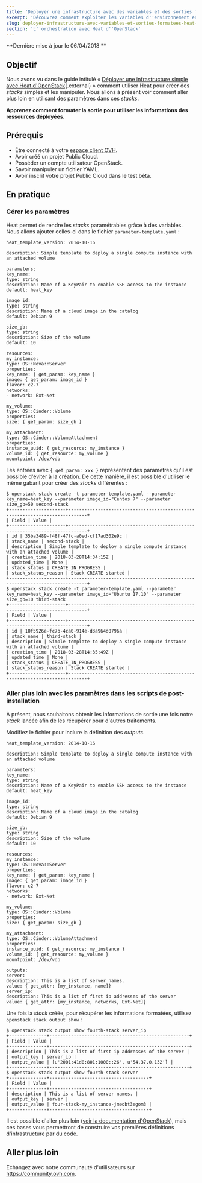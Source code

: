 ```yaml
---
title: 'Déployer une infrastructure avec des variables et des sorties formatées avec Heat d''OpenStack'
excerpt: 'Découvrez comment exploiter les variables d''environnement en utilisant la modularité des gabarits Heat'
slug: deployer-infrastructure-avec-variables-et-sorties-formatees-heat-openstack
section: 'L''orchestration avec Heat d''OpenStack'
---
```


**Dernière mise à jour le 06/04/2018 **

## Objectif

Nous avons vu dans le guide intitulé « [Déployer une infrastructure simple avec Heat d'OpenStack](https://docs.ovh.com/fr/public-cloud/deployer-infrastructure-avec-heat-openstack/){.external} » comment utiliser Heat pour créer des *stacks* simples et les manipuler. Nous allons à présent voir comment aller plus loin en utilisant des paramètres dans ces *stacks*.

**Apprenez comment formater la sortie pour utiliser les informations des ressources déployées.**


## Prérequis

- Être connecté à votre [espace client OVH](https://www.ovh.com/auth/?action=gotomanager).
- Avoir créé un projet Public Cloud.
- Posséder un compte utilisateur OpenStack.
- Savoir manipuler un fichier YAML.
- Avoir inscrit votre projet Public Cloud dans le test bêta.

## En pratique

### Gérer les paramètres

Heat permet de rendre les *stacks* paramétrables grâce à des variables. Nous allons ajouter celles-ci dans le fichier `parameter-template.yaml` :

```
heat_template_version: 2014-10-16

description: Simple template to deploy a single compute instance with an attached volume

parameters:
key_name:
type: string
description: Name of a KeyPair to enable SSH access to the instance
default: heat_key

image_id:
type: string
description: Name of a cloud image in the catalog
default: Debian 9

size_gb:
type: string
description: Size of the volume
default: 10

resources:
my_instance:
type: OS::Nova::Server
properties:
key_name: { get_param: key_name }
image: { get_param: image_id }
flavor: c2-7
networks:
- network: Ext-Net

my_volume:
type: OS::Cinder::Volume
properties:
size: { get_param: size_gb }

my_attachment:
type: OS::Cinder::VolumeAttachment
properties:
instance_uuid: { get_resource: my_instance }
volume_id: { get_resource: my_volume }
mountpoint: /dev/vdb
```

Les entrées avec `{ get_param: xxx }` représentent des paramètres qu'il est possible d'éviter à la création. De cette manière, il est possible d'utiliser le même gabarit pour créer des *stacks* différentes :

```
$ openstack stack create -t parameter-template.yaml --parameter key_name=heat_key --parameter image_id="Centos 7" --parameter size_gb=50 second-stack
+---------------------+-----------------------------------------------------------------------------+
| Field | Value |
+---------------------+-----------------------------------------------------------------------------+
| id | 35ba3489-f48f-47fc-a0ed-cf17ad302e9c |
| stack_name | second-stack |
| description | Simple template to deploy a single compute instance with an attached volume |
| creation_time | 2018-03-28T14:34:15Z |
| updated_time | None |
| stack_status | CREATE_IN_PROGRESS |
| stack_status_reason | Stack CREATE started |
+---------------------+-----------------------------------------------------------------------------+
$ openstack stack create -t parameter-template.yaml --parameter key_name=heat_key --parameter image_id="Ubuntu 17.10" --parameter size_gb=10 third-stack
+---------------------+-----------------------------------------------------------------------------+
| Field | Value |
+---------------------+-----------------------------------------------------------------------------+
| id | 10f5926e-fc7b-4ca0-914e-d3a964d0796a |
| stack_name | third-stack |
| description | Simple template to deploy a single compute instance with an attached volume |
| creation_time | 2018-03-28T14:35:49Z |
| updated_time | None |
| stack_status | CREATE_IN_PROGRESS |
| stack_status_reason | Stack CREATE started |
+---------------------+-----------------------------------------------------------------------------+
```

### Aller plus loin avec les paramètres dans les scripts de post-installation

À présent, nous souhaitons obtenir les informations de sortie une fois notre *stack* lancée afin de les récupérer pour d'autres traitements.

Modifiez le fichier pour inclure la définition des *outputs*.

```
heat_template_version: 2014-10-16

description: Simple template to deploy a single compute instance with an attached volume

parameters:
key_name:
type: string
description: Name of a KeyPair to enable SSH access to the instance
default: heat_key

image_id:
type: string
description: Name of a cloud image in the catalog
default: Debian 9

size_gb:
type: string
description: Size of the volume
default: 10

resources:
my_instance:
type: OS::Nova::Server
properties:
key_name: { get_param: key_name }
image: { get_param: image_id }
flavor: c2-7
networks:
- network: Ext-Net

my_volume:
type: OS::Cinder::Volume
properties:
size: { get_param: size_gb }

my_attachment:
type: OS::Cinder::VolumeAttachment
properties:
instance_uuid: { get_resource: my_instance }
volume_id: { get_resource: my_volume }
mountpoint: /dev/vdb

outputs:
server:
description: This is a list of server names.
value: { get_attr: [my_instance, name]}
server_ip:
description: This is a list of first ip addresses of the server
value: { get_attr: [my_instance, networks, Ext-Net]}
```

Une fois la *stack* créée, pour récupérer les informations formatées, utilisez `openstack stack output show` :

```
$ openstack stack output show fourth-stack server_ip
+--------------+----------------------------------------------------+
| Field | Value |
+--------------+----------------------------------------------------+
| description | This is a list of first ip addresses of the server |
| output_key | server_ip |
| output_value | [u'2001:41d0:801:1000::26', u'54.37.0.132'] |
+--------------+----------------------------------------------------+
$ openstack stack output show fourth-stack server
+--------------+-------------------------------------+
| Field | Value |
+--------------+-------------------------------------+
| description | This is a list of server names. |
| output_key | server |
| output_value | four-stack-my_instance-jmeobt3egom3 |
+--------------+-------------------------------------+
```

Il est possible d'aller plus loin ([voir la documentation d'OpenStack](https://docs.openstack.org/heat/pike/template_guide/hot_spec.html)), mais ces bases vous permettront de construire vos premières définitions d'infrastructure par du code.

## Aller plus loin

Échangez avec notre communauté d'utilisateurs sur <https://community.ovh.com>.